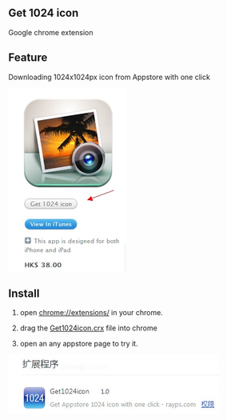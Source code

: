 ## Get 1024 icon

Google chrome extension


## Feature
Downloading 1024x1024px icon from Appstore with one click 


![](.README.img/2.jpg)


## Install

1. open [chrome://extensions/](chrome://extensions/) in your chrome.

2. drag the [Get1024icon.crx](Get1024icon.crx) file into chrome

3. open an any appstore page to try it.

![](.README.img/1.jpg)